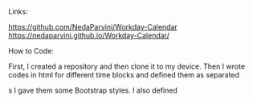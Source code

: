 Links:

https://github.com/NedaParvini/Workday-Calendar
https://nedaparvini.github.io/Workday-Calendar/

How to Code:

First, I created a repository and then clone it to my device.
Then I wrote codes in html for different time blocks and defined them as separated<div>s 
I gave them some Bootstrap styles.
I also defined <script> so I assigned js external file
In JS file first I defined saveBtn as a variable and then I wrote a code to show current day in top of the page
Then I wrote function for each block to show when we are in the past, present or future and change the background color based on different color codes.
If statement checks the "current hour". If it is larger than the hour we are in, it considers as a future and turn to green. If the "current hour" equals to the hour it considers this as a present time and the other option considers as a past.
Each time I write a task in the planner and I push the save button it goes to local storage and save there, so when I refresh the page, I can see them.
I call the functions at the end of the file.



Screenshot:

![Screenshot](Assets/screenshot.jpg)

